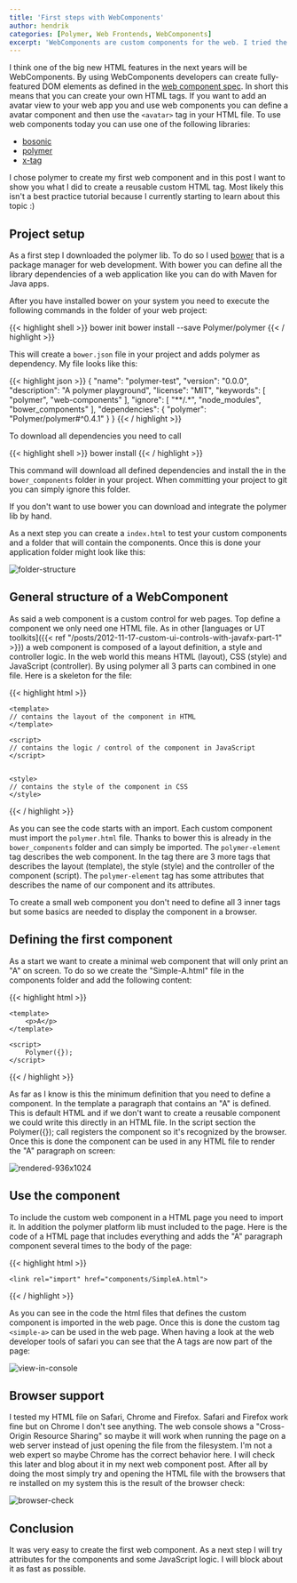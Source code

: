 ```yaml
---
title: 'First steps with WebComponents'
author: hendrik
categories: [Polymer, Web Frontends, WebComponents]
excerpt: 'WebComponents are custom components for the web. I tried the new spec and created my first simple WebComponent with HTML, JavaScript and CSS'
---
```

I think one of the big new HTML features in the next years will be WebComponents. By using WebComponents developers can create fully-featured DOM elements as defined in the [web component spec](http://w3c.github.io/webcomponents/spec/custom/). In short this means that you can create your own HTML tags. If you want to add an avatar view to your web app you and use web components you can define a avatar component and then use the `<avatar>` tag in your HTML file. To use web components today you can use one of the following libraries:

* [bosonic](http://bosonic.github.io)
* [polymer](https://www.polymer-project.org)
* [x-tag](http://x-tags.org)

I chose polymer to create my first web component and in this post I want to show you what I did to create a reusable custom HTML tag. Most likely this isn't a best practice tutorial because I currently starting to learn about this topic :)

## Project setup

As a first step I downloaded the polymer lib. To do so I used [bower](http://bower.io) that is a package manager for web development. With bower you can define all the library dependencies of a web application like you can do with Maven for Java apps.

After you have installed bower on your system you need to execute the following commands in the folder of your web project:

{{< highlight shell >}}
bower init
bower install --save Polymer/polymer
{{< / highlight >}}

This will create a `bower.json` file in your project and adds polymer as dependency. My file looks like this:

{{< highlight json >}}
{
    "name": "polymer-test",
    "version": "0.0.0",
    "description": "A polymer playground",
    "license": "MIT",
    "keywords": [
        "polymer",
        "web-components"
    ],
    "ignore": [
        "**/.*",
        "node_modules",
        "bower_components"
    ],
    "dependencies": {
        "polymer": "Polymer/polymer#^0.4.1"
    }
}
{{< / highlight >}}

To download all dependencies you need to call

{{< highlight shell >}}
bower install
{{< / highlight >}}

This command will download all defined dependencies and install the in the `bower_components` folder in your project. When committing your project to git you can simply ignore this folder.

If you don't want to use bower you can download and integrate the polymer lib by hand.

As a next step you can create a `index.html` to test your custom components and a folder that will contain the components. Once this is done your application folder might look like this:

![folder-structure](/posts/guigarage-legacy/folder-structure.png)

## General structure of a WebComponent

As said a web component is a custom control for web pages. Top define a component we only need one HTML file. As in other [languages or UT toolkits]({{< ref "/posts/2012-11-17-custom-ui-controls-with-javafx-part-1" >}}) a web component is composed of a layout definition, a style and controller logic. In the web world this means HTML (layout), CSS (style) and JavaScript (controller). By using polymer all 3 parts can combined in one file. Here is a skeleton for the file:

{{< highlight html >}}
<link rel="import" href="../bower_components/polymer/polymer.html">

<polymer-element name="lorem-ipsum" attributes="paragraphs">

    <template>
    // contains the layout of the component in HTML
    </template>

    <script>
    // contains the logic / control of the component in JavaScript
    </script>


    <style>
    // contains the style of the component in CSS
    </style>

</polymer-element>
{{< / highlight >}}

As you can see the code starts with an import. Each custom component must import the `polymer.html` file. Thanks to bower this is already in the `bower_components` folder and can simply be imported. The `polymer-element` tag describes the web component. In the tag there are 3 more tags that describes the layout (template), the style (style) and the controller of the component (script). The `polymer-element` tag has some attributes that describes the name of our component and its attributes.

To create a small web component you don't need to define all 3 inner tags but some basics are needed to display the component in a browser.

## Defining the first component

As a start we want to create a minimal web component that will only print an "A" on screen. To do so we create the "Simple-A.html" file in the components folder and add the following content:

{{< highlight html >}}
<link rel="import" href="../bower_components/polymer/polymer.html">

<polymer-element name="simple-a">

    <template>
        <p>A</p>
    </template>

    <script>
        Polymer({});
    </script>

</polymer-element>
{{< / highlight >}}

As far as I know is this the minimum definition that you need to define a component. In the template a paragraph that contains an "A" is defined. This is default HTML and if we don't want to create a reusable component we could write this directly in an HTML file. In the script section the Polymer({}); call registers the component so it's recognized by the browser. Once this is done the component can be used in any HTML file to render the "A" paragraph on screen:

![rendered-936x1024](/posts/guigarage-legacy/rendered-936x1024.png)

## Use the component

To include the custom web component in a HTML page you need to import it. In addition the polymer platform lib must included to the page. Here is the code of a HTML page that includes everything and adds the "A" paragraph component several times to the body of the page:

{{< highlight html >}}
<!DOCTYPE html>
<html lang="en">
<head>
    <meta charset="utf-8">
    <script src="bower_components/platform/platform.js"></script>

    <link rel="import" href="components/SimpleA.html">
</head>
<body>
<div>
    <simple-a></simple-a>
    <simple-a></simple-a>
    <simple-a></simple-a>
    <simple-a></simple-a>
</div>
</body>
</html>
{{< / highlight >}}

As you can see in the code the html files that defines the custom component is imported in the web page. Once this is done the custom tag `<simple-a>` can be used in the web page. When having a look at the web developer tools of safari you can see that the A tags are now part of the page:

![view-in-console](/posts/guigarage-legacy/view-in-console.png)

## Browser support

I tested my HTML file on Safari, Chrome and Firefox. Safari and Firefox work fine but on Chrome I don't see anything. The web console shows a "Cross-Origin Resource Sharing" so maybe it will work when running the page on a web server instead of just opening the file from the filesystem. I'm not a web expert so maybe Chrome has the correct behavior here. I will check this later and blog about it in my next web component post. After all by doing the most simply try and opening the HTML file with the browsers that re installed on my system this is the result of the browser check:

![browser-check](/posts/guigarage-legacy/browser-check.png)

## Conclusion

It was very easy to create the first web component. As a next step I will try attributes for the components and some JavaScript logic. I will block about it as fast as possible.
